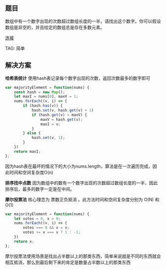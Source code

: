 ## 题目
数组中有一个数字出现的次数超过数组长度的一半，请找出这个数字。你可以假设数组是非空的，并且给定的数组总是存在多数元素。

[连接](https://leetcode-cn.com/problems/shu-zu-zhong-chu-xian-ci-shu-chao-guo-yi-ban-de-shu-zi-lcof/)

TAG: 简单

## 解决方案

**哈希表统计**
使用hash表记录每个数字出现的次数，返回次数最多的数字即可

```javascript
var majorityElement = function(nums) {
    const hash = new Map();
    let maxI = nums[0], maxV = 1;
    nums.forEach((v, i) => {
        if (hash.has(v)) {
            hash.set(v, hash.get(v) + 1)
            if (hash.get(v) > maxV) {
                maxV = hash.get(v);
                maxI = v;
            }
        } else {
            hash.set(v, 1);
        }
    })
    return maxI;
};
```
因为hash表在最坏的情况下的大小为nums.length，算法是在一次遍历完成，因此时间和空间复杂度O(n)

**排序找中点数**
因为数组中的数有一个数字出现的次数超过数组长度的一半，因此排序后，最多的数字一定是在中间。

**摩尔投票法**
核心理念为 票数正负抵消 。此方法时间和空间复杂度分别为 O(N) 和 O(1) 

```javascript
var majorityElement = function(nums) {
    let votes = 0, x = 0;
    nums.forEach((v, i) => {
        votes === 0 && x = v;
        votes += x === v ? 1 : -1;
    })
    return x;
};
```

摩尔投票法使用场景是找出占半数以上的那类东西，简单来说就是不同的东西就会相互抵消，那么到最后剩下来的肯定是数量占半数以上的那类东西

